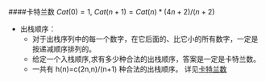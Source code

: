 ####卡特兰数
$Cat(0)=1$, $Cat(n+1)= Cat(n)*(4n+2)/(n+2)$
+ 出栈顺序：
    + 对于出栈序列中的每一个数字，在它后面的、比它小的所有数字，一定是按递减顺序排列的。
    + 给定一个入栈顺序,求有多少种合法的出栈顺序，答案是一定是卡特兰数。
    + 一共有 h(n)=c(2n,n)/(n+1) 种合法的出栈顺序。
详见[卡特兰数](https://blog.csdn.net/wu_tongtong/article/details/78161211)

